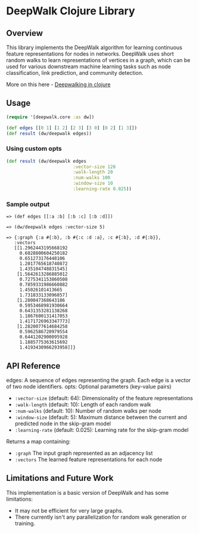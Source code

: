 # DeepWalk Clojure Library

## Overview

This library implements the DeepWalk algorithm for learning continuous feature
representations for nodes in networks. DeepWalk uses short random walks to learn
representations of vertices in a graph, which can be used for various downstream
machine learning tasks such as node classification, link prediction, and
community detection.

More on this here - [Deepwalking in clojure](https://medium.com/@deshpande.mihir7/deepwalking-in-clojure-0b2c4eacd4e0)

## Usage

```clojure
(require '[deepwalk.core :as dw])

(def edges [[0 1] [1 2] [2 3] [3 0] [0 2] [1 3]])
(def result (dw/deepwalk edges))
```

### Using custom opts
```clojure
(def result (dw/deepwalk edges
                         :vector-size 128
                         :walk-length 20
                         :num-walks 100
                         :window-size 10
                         :learning-rate 0.025))
```

### Sample output
```
=> (def edges [[:a :b] [:b :c] [:b :d]])

=> (dw/deepwalk edges :vector-size 5)

=> {:graph {:a #{:b}, :b #{:c :d :a}, :c #{:b}, :d #{:b}},
   :vectors
   [[1.2962443195668192
     0.6028800604250182
     0.651273176448106
     1.2017765618740872
     1.435104748831545]
    [1.5642613286885012
     0.7275341153860508
     0.7859331986660882
     1.45026101413665
     1.731833133096857]
    [1.280047368643186
     0.5953468981930664
     0.6431353281138268
     1.1867600131417053
     1.4171726963347773]
    [1.2820077614684258
     0.5962586720979554
     0.6441202900095928
     1.1885775363615692
     1.4193430966293958]]}
```

## API Reference

edges: A sequence of edges representing the graph. Each edge is a vector of two node identifiers.
opts: Optional parameters (key-value pairs)

- `:vector-size` (default: 64): Dimensionality of the feature representations
- `:walk-length` (default: 10): Length of each random walk
- `:num-walks` (default: 10): Number of random walks per node
- `:window-size` (default: 5): Maximum distance between the current and predicted node in the skip-gram model
- `:learning-rate` (default: 0.025): Learning rate for the skip-gram model

Returns a map containing:

- `:graph` The input graph represented as an adjacency list
- `:vectors` The learned feature representations for each node


## Limitations and Future Work

This implementation is a basic version of DeepWalk and has some limitations:

- It may not be efficient for very large graphs.
- There currently isn't any parallelization for random walk generation or training.
